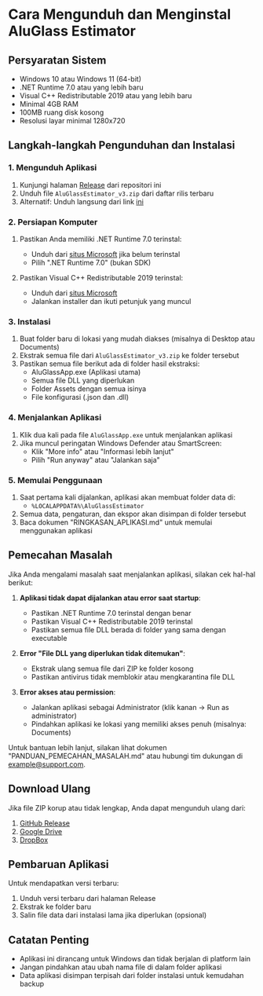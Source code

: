 # Cara Mengunduh dan Menginstal AluGlass Estimator

## Persyaratan Sistem
- Windows 10 atau Windows 11 (64-bit)
- .NET Runtime 7.0 atau yang lebih baru
- Visual C++ Redistributable 2019 atau yang lebih baru
- Minimal 4GB RAM
- 100MB ruang disk kosong
- Resolusi layar minimal 1280x720

## Langkah-langkah Pengunduhan dan Instalasi

### 1. Mengunduh Aplikasi
1. Kunjungi halaman [Release](https://github.com/yourusername/AluGlassEstimator/releases) dari repositori ini
2. Unduh file `AluGlassEstimator_v3.zip` dari daftar rilis terbaru
3. Alternatif: Unduh langsung dari link [ini](https://example.com/AluGlassEstimator_v3.zip)

### 2. Persiapan Komputer
1. Pastikan Anda memiliki .NET Runtime 7.0 terinstal:
   - Unduh dari [situs Microsoft](https://dotnet.microsoft.com/download/dotnet/7.0) jika belum terinstal
   - Pilih ".NET Runtime 7.0" (bukan SDK)

2. Pastikan Visual C++ Redistributable 2019 terinstal:
   - Unduh dari [situs Microsoft](https://aka.ms/vs/17/release/vc_redist.x64.exe)
   - Jalankan installer dan ikuti petunjuk yang muncul

### 3. Instalasi
1. Buat folder baru di lokasi yang mudah diakses (misalnya di Desktop atau Documents)
2. Ekstrak semua file dari `AluGlassEstimator_v3.zip` ke folder tersebut
3. Pastikan semua file berikut ada di folder hasil ekstraksi:
   - AluGlassApp.exe (Aplikasi utama)
   - Semua file DLL yang diperlukan
   - Folder Assets dengan semua isinya
   - File konfigurasi (.json dan .dll)

### 4. Menjalankan Aplikasi
1. Klik dua kali pada file `AluGlassApp.exe` untuk menjalankan aplikasi
2. Jika muncul peringatan Windows Defender atau SmartScreen:
   - Klik "More info" atau "Informasi lebih lanjut"
   - Pilih "Run anyway" atau "Jalankan saja"

### 5. Memulai Penggunaan
1. Saat pertama kali dijalankan, aplikasi akan membuat folder data di:
   - `%LOCALAPPDATA%\AluGlassEstimator`
2. Semua data, pengaturan, dan ekspor akan disimpan di folder tersebut
3. Baca dokumen "RINGKASAN_APLIKASI.md" untuk memulai menggunakan aplikasi

## Pemecahan Masalah

Jika Anda mengalami masalah saat menjalankan aplikasi, silakan cek hal-hal berikut:

1. **Aplikasi tidak dapat dijalankan atau error saat startup**:
   - Pastikan .NET Runtime 7.0 terinstal dengan benar
   - Pastikan Visual C++ Redistributable 2019 terinstal
   - Pastikan semua file DLL berada di folder yang sama dengan executable

2. **Error "File DLL yang diperlukan tidak ditemukan"**:
   - Ekstrak ulang semua file dari ZIP ke folder kosong
   - Pastikan antivirus tidak memblokir atau mengkarantina file DLL

3. **Error akses atau permission**:
   - Jalankan aplikasi sebagai Administrator (klik kanan -> Run as administrator)
   - Pindahkan aplikasi ke lokasi yang memiliki akses penuh (misalnya: Documents)

Untuk bantuan lebih lanjut, silakan lihat dokumen "PANDUAN_PEMECAHAN_MASALAH.md" atau hubungi tim dukungan di example@support.com.

## Download Ulang

Jika file ZIP korup atau tidak lengkap, Anda dapat mengunduh ulang dari:
1. [GitHub Release](https://github.com/yourusername/AluGlassEstimator/releases)
2. [Google Drive](https://drive.google.com/file/example)
3. [DropBox](https://dropbox.com/example)

## Pembaruan Aplikasi

Untuk mendapatkan versi terbaru:
1. Unduh versi terbaru dari halaman Release
2. Ekstrak ke folder baru
3. Salin file data dari instalasi lama jika diperlukan (opsional)

## Catatan Penting

- Aplikasi ini dirancang untuk Windows dan tidak berjalan di platform lain
- Jangan pindahkan atau ubah nama file di dalam folder aplikasi
- Data aplikasi disimpan terpisah dari folder instalasi untuk kemudahan backup